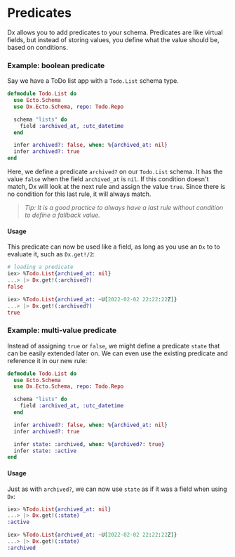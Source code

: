 # Predicates

Dx allows you to add predicates to your schema.
Predicates are like virtual fields, but instead of storing values,
you define what the value should be, based on conditions.

### Example: boolean predicate

Say we have a ToDo list app with a `Todo.List` schema type.

```elixir
defmodule Todo.List do
  use Ecto.Schema
  use Dx.Ecto.Schema, repo: Todo.Repo

  schema "lists" do
    field :archived_at, :utc_datetime
  end

  infer archived?: false, when: %{archived_at: nil}
  infer archived?: true
end
```

Here, we define a predicate `archived?` on our `Todo.List` schema.
It has the value `false` when the field `archived_at` is `nil`.
If this condition doesn't match, Dx will look at the next rule
and assign the value `true`. Since there is no condition for this
last rule, it will always match.

> _Tip: It is a good practice to always have a last rule without
> condition to define a fallback value._

#### Usage

This predicate can now be used like a field, as long as you use an `Dx`
to to evaluate it, such as `Dx.get!/2`:

```elixir
# loading a predicate
iex> %Todo.List{archived_at: nil}
...> |> Dx.get!(:archived?)
false

iex> %Todo.List{archived_at: ~U[2022-02-02 22:22:22Z]}
...> |> Dx.get!(:archived?)
true
```

### Example: multi-value predicate

Instead of assigning `true` or `false`, we might define a predicate
`state` that can be easily extended later on.
We can even use the existing predicate and reference it in our new rule:

```elixir
defmodule Todo.List do
  use Ecto.Schema
  use Dx.Ecto.Schema, repo: Todo.Repo

  schema "lists" do
    field :archived_at, :utc_datetime
  end

  infer archived?: false, when: %{archived_at: nil}
  infer archived?: true

  infer state: :archived, when: %{archived?: true}
  infer state: :active
end
```

#### Usage

Just as with `archived?`, we can now use `state` as if it was a field when using `Dx`:

```elixir
iex> %Todo.List{archived_at: nil}
...> |> Dx.get!(:state)
:active

iex> %Todo.List{archived_at: ~U[2022-02-02 22:22:22Z]}
...> |> Dx.get!(:state)
:archived
```

